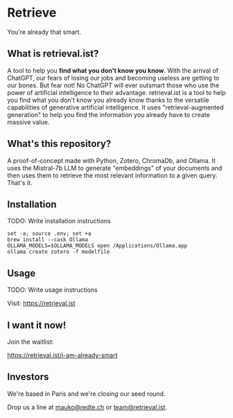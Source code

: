 # Retrieve

You're already that smart. 

## What is retrieval.ist?

A tool to help you **find what you don't know you know**. With the arrival of
ChatGPT, our fears of losing our jobs and becoming useless are getting to our 
bones. But fear not! No ChatGPT will ever outsmart those who use the power of
artificial intelligence to their advantage. retrieval.ist is a tool to help you
find what you don't know you already know thanks to the versatile capabilities
of generative artificial intelligence. It uses "retrieval-augmented generation"
to help you find the information you already have to create massive value.

## What's this repository?

A proof-of-concept made with Python, Zotero, ChromaDb, and Ollama. It uses the
Mistral-7b LLM to generate "embeddings" of your documents and then uses them
to retrieve the most relevant information to a given query. That's it.

## Installation

TODO: Write installation instructions

```
set -a; source .env; set +a
brew install --cask Ollama
OLLAMA_MODELS=$OLLAMA_MODELS open /Applications/Ollama.app
ollama create zotero -f modelfile
```

## Usage

TODO: Write usage instructions

Visit: https://retrieval.ist

## I want it now!

Join the waitlist: 

https://retrieval.ist/i-am-already-smart

## Investors

We're based in Paris and we're closing our seed round. 

Drop us a line at mauko@redte.ch or team@retrieval.ist.
